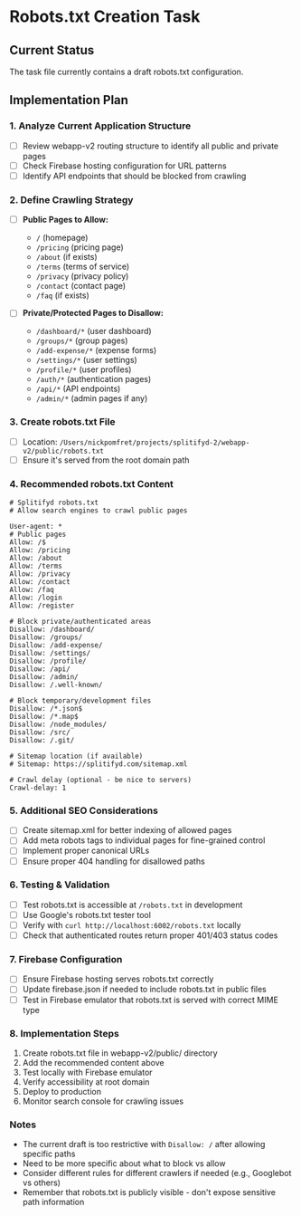 # Robots.txt Creation Task

## Current Status
The task file currently contains a draft robots.txt configuration.

## Implementation Plan

### 1. Analyze Current Application Structure
- [ ] Review webapp-v2 routing structure to identify all public and private pages
- [ ] Check Firebase hosting configuration for URL patterns
- [ ] Identify API endpoints that should be blocked from crawling

### 2. Define Crawling Strategy
- [ ] **Public Pages to Allow:**
  - `/` (homepage)
  - `/pricing` (pricing page)
  - `/about` (if exists)
  - `/terms` (terms of service)
  - `/privacy` (privacy policy)
  - `/contact` (contact page)
  - `/faq` (if exists)

- [ ] **Private/Protected Pages to Disallow:**
  - `/dashboard/*` (user dashboard)
  - `/groups/*` (group pages)
  - `/add-expense/*` (expense forms)
  - `/settings/*` (user settings)
  - `/profile/*` (user profiles)
  - `/auth/*` (authentication pages)
  - `/api/*` (API endpoints)
  - `/admin/*` (admin pages if any)

### 3. Create robots.txt File
- [ ] Location: `/Users/nickpomfret/projects/splitifyd-2/webapp-v2/public/robots.txt`
- [ ] Ensure it's served from the root domain path

### 4. Recommended robots.txt Content
```
# Splitifyd robots.txt
# Allow search engines to crawl public pages

User-agent: *
# Public pages
Allow: /$
Allow: /pricing
Allow: /about
Allow: /terms
Allow: /privacy
Allow: /contact
Allow: /faq
Allow: /login
Allow: /register

# Block private/authenticated areas
Disallow: /dashboard/
Disallow: /groups/
Disallow: /add-expense/
Disallow: /settings/
Disallow: /profile/
Disallow: /api/
Disallow: /admin/
Disallow: /.well-known/

# Block temporary/development files
Disallow: /*.json$
Disallow: /*.map$
Disallow: /node_modules/
Disallow: /src/
Disallow: /.git/

# Sitemap location (if available)
# Sitemap: https://splitifyd.com/sitemap.xml

# Crawl delay (optional - be nice to servers)
Crawl-delay: 1
```

### 5. Additional SEO Considerations
- [ ] Create sitemap.xml for better indexing of allowed pages
- [ ] Add meta robots tags to individual pages for fine-grained control
- [ ] Implement proper canonical URLs
- [ ] Ensure proper 404 handling for disallowed paths

### 6. Testing & Validation
- [ ] Test robots.txt is accessible at `/robots.txt` in development
- [ ] Use Google's robots.txt tester tool
- [ ] Verify with `curl http://localhost:6002/robots.txt` locally
- [ ] Check that authenticated routes return proper 401/403 status codes

### 7. Firebase Configuration
- [ ] Ensure Firebase hosting serves robots.txt correctly
- [ ] Update firebase.json if needed to include robots.txt in public files
- [ ] Test in Firebase emulator that robots.txt is served with correct MIME type

### 8. Implementation Steps
1. Create robots.txt file in webapp-v2/public/ directory
2. Add the recommended content above
3. Test locally with Firebase emulator
4. Verify accessibility at root domain
5. Deploy to production
6. Monitor search console for crawling issues

### Notes
- The current draft is too restrictive with `Disallow: /` after allowing specific paths
- Need to be more specific about what to block vs allow
- Consider different rules for different crawlers if needed (e.g., Googlebot vs others)
- Remember that robots.txt is publicly visible - don't expose sensitive path information